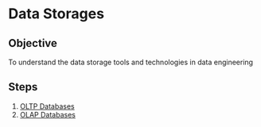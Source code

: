 # Data Storages

## Objective

To understand the data storage tools and technologies in data engineering

## Steps

1. [OLTP Databases](./oltp-databases)
1. [OLAP Databases](./olap-databases/)